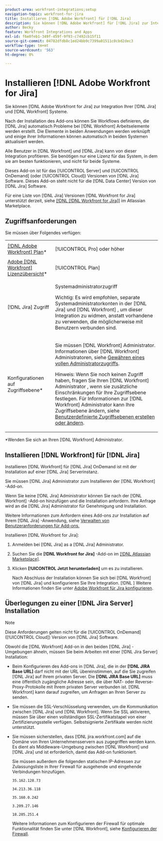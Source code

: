 ```yaml
---
product-area: workfront-integrations;setup
navigation-topic: workfront-for-jira
title: Installieren [!DNL Adobe Workfront] für [!DNL Jira]
description: Sie können [!DNL Adobe Workfront] für [!DNL Jira] zur Integration Ihrer [!DNL Jira] und [!DNL Workfront] Systeme.
author: Becky
feature: Workfront Integrations and Apps
exl-id: f6e0feb1-349f-459f-9f93-c7492cb15f11
source-git-commit: 04782dfdb8c1ed24bb9c7399a01511c0cbd2dec3
workflow-type: tm+mt
source-wordcount: '563'
ht-degree: 0%

---
```


# Installieren [!DNL Adobe Workfront for Jira]

Sie können [!DNL Adobe Workfront for Jira] zur Integration Ihrer [!DNL Jira] und [!DNL Workfront] Systeme.

Nach der Installation des Add-ons können Sie Workflows definieren, die [!DNL Jira] automatisch Probleme bei [!DNL Workfront] Arbeitselemente werden erstellt. Die Elemente in beiden Anwendungen werden verknüpft und einige ihrer Informationen können automatisch in beiden Systemen aktualisiert werden.

Alle Benutzer in [!DNL Workfront] und [!DNL Jira] kann von dieser Integration profitieren. Sie benötigen nur eine Lizenz für das System, in dem sie am besten funktionieren, und nicht für beide Systeme.

Dieses Add-on ist für das [!UICONTROL Server] und [!UICONTROL OnDemand] (oder [!UICONTROL Cloud]) Versionen von [!DNL Jira] Software. Dieses Add-on steht nicht für die [!DNL Data Center] Version von [!DNL Jira] Software.

Für eine Liste von [!DNL Jira] Versionen [!DNL Workfront for Jira] unterstützt derzeit, siehe [[!DNL [!DNL Workfront for Jira]]](https://marketplace.atlassian.com/apps/1218653/workfront-for-jira?hosting=cloud&amp;tab=overview) im Atlassian Marketplace.

## Zugriffsanforderungen

Sie müssen über Folgendes verfügen:

<table style="table-layout:auto"> 
 <col> 
 <col> 
 <tbody> 
  <tr> 
   <td role="rowheader"><a href="https://www.workfront.com/plans" target="_blank">[!DNL Adobe Workfront] Plan</a>*</td> 
   <td> <p>[!UICONTROL Pro] oder höher</p> </td> 
  </tr> 
  <tr> 
   <td role="rowheader"><a href="../../administration-and-setup/add-users/access-levels-and-object-permissions/wf-licenses.md" class="MCXref xref">Adobe [!DNL Workfront] Lizenzübersicht</a>*</td> 
   <td> <p>[!UICONTROL Plan]</p> </td> 
  </tr> 
  <tr> 
   <td role="rowheader">[!DNL Jira] Zugriff</td> 
   <td> <p>Systemadministratorzugriff</p> <p>Wichtig: Es wird empfohlen, separate Systemadministratorkonten in der [!DNL Jira] und [!DNL Workfront] , um dieser Integration zu widmen, anstatt vorhandene zu verwenden, die möglicherweise mit Benutzern verbunden sind.</p> </td> 
  </tr> 
  <tr> 
   <td role="rowheader">Konfigurationen auf Zugriffsebene*</td> 
   <td> <p>Sie müssen [!DNL Workfront] Administrator. Informationen über [!DNL Workfront] Administratoren, siehe <a href="../../administration-and-setup/add-users/configure-and-grant-access/grant-a-user-full-administrative-access.md" class="MCXref xref">Gewähren eines vollen Administratorzugriffs</a>.</p> <p>Hinweis: Wenn Sie noch keinen Zugriff haben, fragen Sie Ihren [!DNL Workfront] Administrator , wenn sie zusätzliche Einschränkungen für Ihre Zugriffsebene festlegen. Für Informationen zur [!DNL Workfront] Administrator kann Ihre Zugriffsebene ändern, siehe <a href="../../administration-and-setup/add-users/configure-and-grant-access/create-modify-access-levels.md" class="MCXref xref">Benutzerdefinierte Zugriffsebenen erstellen oder ändern</a>.</p> </td> 
  </tr> 
 </tbody> 
</table>

&#42;Wenden Sie sich an Ihren [!DNL Workfront] Administrator.

## Installieren [!DNL Workfront] für [!DNL Jira]

Installieren [!DNL Workfront] für [!DNL Jira] OnDemand ist mit der Installation auf einer [!DNL Jira] Serverinstanz.

Sie müssen [!DNL Jira] Administrator zum Installieren der [!DNL Workfront] -Add-on.

Wenn Sie keine [!DNL Jira] Administrator können Sie nach der [!DNL Workfront] -Add-on hinzufügen und die Installation anfordern. Ihre Anfrage wird an die [!DNL Jira] Administrator für Genehmigung und Installation.

Weitere Informationen zum Anfordern eines Add-ons zur Installation auf Ihrem [!DNL Jira] -Anwendung, siehe [Verwalten von Benutzeranforderungen für Add-ons.](https://confluence.atlassian.com/upm/managing-user-requests-for-add-ons-781394968.html)

Installieren [!DNL Workfront for Jira]:

1. Anmelden bei [!DNL Jira] as a [!DNL Jira] Administrator.
1. Suchen Sie die **[!DNL Workfront for Jira]** -Add-on im [[!DNL Atlassian Marketplace]](https://marketplace.atlassian.com/apps/1218653/workfront-for-jira?hosting=cloud&amp;tab=overview).

1. Klicken **[!UICONTROL Jetzt herunterladen]** um es zu installieren.

   Nach Abschluss der Installation können Sie sich bei [!DNL Workfront] von [!DNL Jira] und konfigurieren Sie Ihre Integration.
   [!DNL ]
Weitere Informationen finden Sie unter [Adobe Workfront für Jira konfigurieren](../../workfront-integrations-and-apps/use-workfront-with-jira/configure-workfront-for-jira.md).

## Überlegungen zu einer [!DNL Jira Server] Installation

>[!NOTE]
>
>Diese Anforderungen gelten nicht für die [!UICONTROL OnDemand] ([!UICONTROL Cloud]) Version von [!DNL Jira] Software.

Obwohl die [!DNL Workfront] Add-on in den beiden [!DNL Jira] -Umgebungen ähneln, müssen Sie beim Arbeiten mit einer [!DNL Jira Server] Installation:

* Beim Konfigurieren des Add-ons in [!DNL Jira], die in der **[!DNL JIRA Base URL]** darf nicht mit der URL übereinstimmen, auf die Sie zugreifen [!DNL Jira] auf Ihrem privaten Server. Die **[!DNL JIRA Base URL]** muss eine öffentlich zugängliche Adresse sein, die über NAT- oder Reverse-Proxy-Protokolle mit Ihrem privaten Server verbunden ist. [!DNL Workfront] kann darauf zugreifen, um Anfragen an Ihren Server zu senden.

* Sie müssen die SSL-Verschlüsselung verwenden, um die Kommunikation zwischen [!DNL Jira] und [!DNL Workfront]. Wenn Sie SSL aktivieren, müssen Sie über einen vollständigen SSL-Zertifikatstapel von einer Zertifizierungsstelle verfügen. Selbstsignierte Zertifikate werden nicht unterstützt.
* Sie müssen sicherstellen, dass [!DNL jira.workfront.com] auf die Domäne von Ihren Unternehmensservern aus zugegriffen werden kann. Es dient als Middleware-Umgebung zwischen [!DNL Workfront] und [!DNL Jira] und ist erforderlich, damit das Add-on funktioniert.

   Sie müssen außerdem die folgenden statischen IP-Adressen zur Zulassungsliste in Ihrer Firewall für ausgehende und eingehende Verbindungen hinzufügen.

   `35.162.128.73`

   `34.213.36.118`

   `35.160.0.242`

   `3.209.27.146`

   `18.205.251.4`

   Weitere Informationen zum Konfigurieren der Firewall für optimale Funktionalität finden Sie unter [!DNL Workfront], siehe [Konfigurieren der Firewall](../../administration-and-setup/get-started-wf-administration/configure-your-firewall.md).
